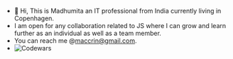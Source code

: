 - 👋 Hi, This is  Madhumita an IT professional from India currently living in Copenhagen.
-  I am open for any collaboration related to JS where I can grow and learn further as an individual as well as a team member.
-  You can reach me @maccrin@gmail.com.
-  ![Codewars](https://www.codewars.com/users/maccrin/badges/micro)
